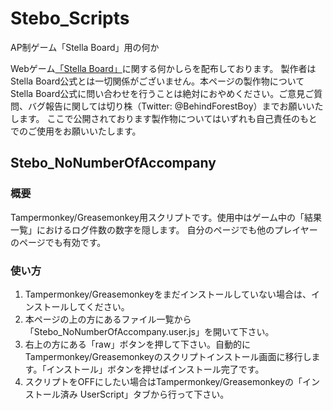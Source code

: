 # Stebo_Scripts
AP制ゲーム「Stella Board」用の何か

Webゲーム[「Stella Board」](http://stella2.428.st/)に関する何かしらを配布しております。
製作者はStella Board公式とは一切関係がございません。本ページの製作物についてStella Board公式に問い合わせを行うことは絶対におやめください。ご意見ご質問、バグ報告に関しては切り株（Twitter: @BehindForestBoy）までお願いいたします。
ここで公開されております製作物についてはいずれも自己責任のもとでのご使用をお願いいたします。

## Stebo_NoNumberOfAccompany

### 概要

Tampermonkey/Greasemonkey用スクリプトです。使用中はゲーム中の「結果一覧」におけるログ件数の数字を隠します。
自分のページでも他のプレイヤーのページでも有効です。

### 使い方

1. Tampermonkey/Greasemonkeyをまだインストールしていない場合は、インストールしてください。
2. 本ページの上の方にあるファイル一覧から「Stebo_NoNumberOfAccompany.user.js」を開いて下さい。
3. 右上の方にある「raw」ボタンを押して下さい。自動的にTampermonkey/Greasemonkeyのスクリプトインストール画面に移行します。「インストール」ボタンを押せばインストール完了です。
4. スクリプトをOFFにしたい場合はTampermonkey/Greasemonkeyの「インストール済み UserScript」タブから行って下さい。
